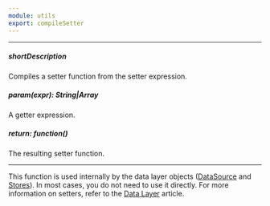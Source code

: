 ```yaml
---
module: utils
export: compileSetter
---
```

---
##### shortDescription
Compiles a setter function from the setter expression.

##### param(expr): String|Array
A getter expression.

##### return: function()
The resulting setter function.

---
This function is used internally by the data layer objects ([DataSource](/concepts/30%20Data%20Layer/5%20Data%20Layer/1%20Creating%20DataSource '/Documentation/Guide/Data_Layer/Data_Layer/#Creating_DataSource') and [Stores](/concepts/30%20Data%20Layer/5%20Data%20Layer/1%20Creating%20DataSource/3%20What%20Are%20Stores.md '/Documentation/Guide/Data_Layer/Data_Layer/#Creating_DataSource/What_Are_Stores')). In most cases, you do not need to use it directly. For more information on setters, refer to the [Data Layer](/concepts/30%20Data%20Layer/5%20Data%20Layer/9%20Getters%20And%20Setters '/Documentation/Guide/Data_Layer/Data_Layer/#Getters_And_Setters') article.
